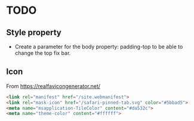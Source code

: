 # TODO



## Style property

  * Create a parameter for the body property: padding-top
to be able to change the top fix bar.


## Icon

From https://realfavicongenerator.net/

```html
<link rel="manifest" href="/site.webmanifest">
<link rel="mask-icon" href="/safari-pinned-tab.svg" color="#5bbad5">
<meta name="msapplication-TileColor" content="#da532c">
<meta name="theme-color" content="#ffffff">
```

